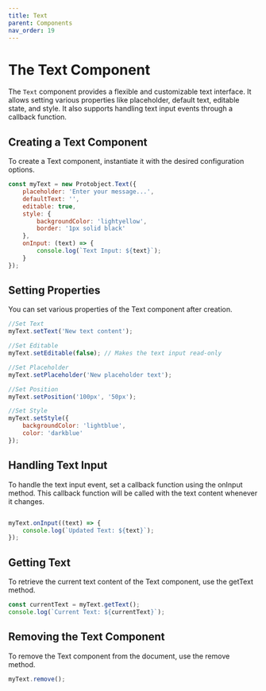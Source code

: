 ```yaml
---
title: Text 
parent: Components
nav_order: 19
---
```


# The Text Component

The `Text` component provides a flexible and customizable text interface. It allows setting various properties like placeholder, default text, editable state, and style. It also supports handling text input events through a callback function.



## Creating a Text Component
To create a Text component, instantiate it with the desired configuration options.

```javascript
const myText = new Protobject.Text({
    placeholder: 'Enter your message...',
    defaultText: '',
    editable: true,
    style: {
        backgroundColor: 'lightyellow',
        border: '1px solid black'
    },
    onInput: (text) => {
        console.log(`Text Input: ${text}`);
    }
});

```

## Setting Properties
You can set various properties of the Text component after creation.

```javascript
//Set Text
myText.setText('New text content');

//Set Editable
myText.setEditable(false); // Makes the text input read-only

//Set Placeholder
myText.setPlaceholder('New placeholder text');

//Set Position
myText.setPosition('100px', '50px');

//Set Style
myText.setStyle({
    backgroundColor: 'lightblue',
    color: 'darkblue'
});

```

## Handling Text Input
To handle the text input event, set a callback function using the onInput method. This callback function will be called with the text content whenever it changes.

```javascript

myText.onInput((text) => {
    console.log(`Updated Text: ${text}`);
});

```

## Getting Text
To retrieve the current text content of the Text component, use the getText method.

```javascript
const currentText = myText.getText();
console.log(`Current Text: ${currentText}`);
```

## Removing the Text Component
To remove the Text component from the document, use the remove method.

```javascript
myText.remove();
```